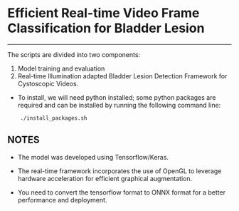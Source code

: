 # Efficient Real-time Video Frame Classification for Bladder Lesion
------
The scripts are divided into two components:
1. Model training and evaluation
2. Real-time Illumination adapted Bladder Lesion Detection Framework for Cystoscopic Videos.

- To install, we will need python installed; some python packages are required and can be installed by running the following command line:
```
    ./install_packages.sh
```

## NOTES
- The model was developed using Tensorflow/Keras.

- The real-time framework incorporates the use of OpenGL to leverage hardware acceleration for efficient graphical augmentation.

- You need to convert the tensorflow format to ONNX format for a better performance and deployment.